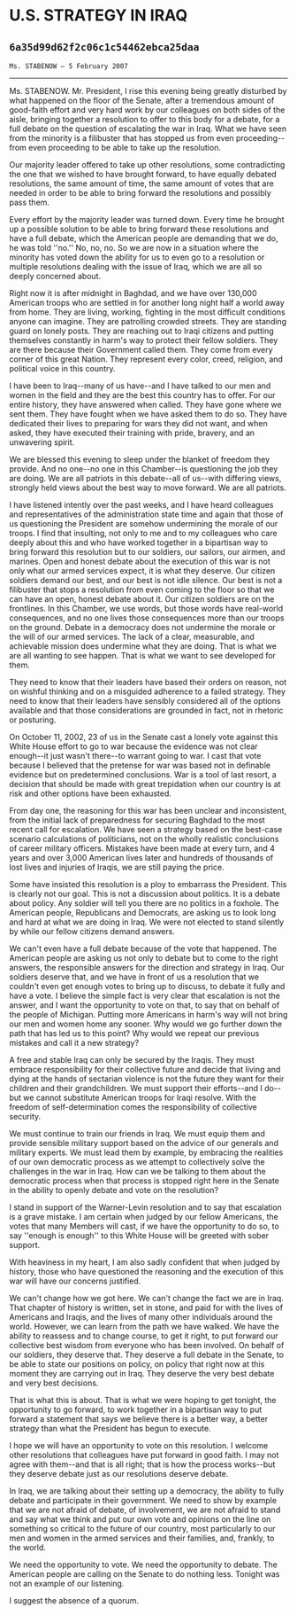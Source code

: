 # U.S. STRATEGY IN IRAQ
## `6a35d99d62f2c06c1c54462ebca25daa`
`Ms. STABENOW — 5 February 2007`

---


Ms. STABENOW. Mr. President, I rise this evening being greatly 
disturbed by what happened on the floor of the Senate, after a 
tremendous amount of good-faith effort and very hard work by our 
colleagues on both sides of the aisle, bringing together a resolution 
to offer to this body for a debate, for a full debate on the question 
of escalating the war in Iraq. What we have seen from the minority is a 
filibuster that has stopped us from even proceeding--from even 
proceeding to be able to take up the resolution.

Our majority leader offered to take up other resolutions, some 
contradicting the one that we wished to have brought forward, to have 
equally debated resolutions, the same amount of time, the same amount 
of votes that are needed in order to be able to bring forward the 
resolutions and possibly pass them.

Every effort by the majority leader was turned down. Every time he 
brought up a possible solution to be able to bring forward these 
resolutions and have a full debate, which the American people are 
demanding that we do, he was told ''no.'' No, no, no. So we are now in 
a situation where the minority has voted down the ability for us to 
even go to a resolution or multiple resolutions dealing with the issue 
of Iraq, which we are all so deeply concerned about.

Right now it is after midnight in Baghdad, and we have over 130,000 
American troops who are settled in for another long night half a world 
away from home. They are living, working, fighting in the most 
difficult conditions anyone can imagine. They are patrolling crowded 
streets. They are standing guard on lonely posts. They are reaching out 
to Iraqi citizens and putting themselves constantly in harm's way to 
protect their fellow soldiers. They are there because their Government 
called them. They come from every corner of this great Nation. They 
represent every color, creed, religion, and political voice in this 
country.


I have been to Iraq--many of us have--and I have talked to our men 
and women in the field and they are the best this country has to offer. 
For our entire history, they have answered when called. They have gone 
where we sent them. They have fought when we have asked them to do so. 
They have dedicated their lives to preparing for wars they did not 
want, and when asked, they have executed their training with pride, 
bravery, and an unwavering spirit.

We are blessed this evening to sleep under the blanket of freedom 
they provide. And no one--no one in this Chamber--is questioning the 
job they are doing. We are all patriots in this debate--all of us--with 
differing views, strongly held views about the best way to move 
forward. We are all patriots.

I have listened intently over the past weeks, and I have heard 
colleagues and representatives of the administration state time and 
again that those of us questioning the President are somehow 
undermining the morale of our troops. I find that insulting, not only 
to me and to my colleagues who care deeply about this and who have 
worked together in a bipartisan way to bring forward this resolution 
but to our soldiers, our sailors, our airmen, and marines. Open and 
honest debate about the execution of this war is not only what our 
armed services expect, it is what they deserve. Our citizen soldiers 
demand our best, and our best is not idle silence. Our best is not a 
filibuster that stops a resolution from even coming to the floor so 
that we can have an open, honest debate about it. Our citizen soldiers 
are on the frontlines. In this Chamber, we use words, but those words 
have real-world consequences, and no one lives those consequences more 
than our troops on the ground. Debate in a democracy does not undermine 
the morale or the will of our armed services. The lack of a clear, 
measurable, and achievable mission does undermine what they are doing. 
That is what we are all wanting to see happen. That is what we want to 
see developed for them.

They need to know that their leaders have based their orders on 
reason, not on wishful thinking and on a misguided adherence to a 
failed strategy. They need to know that their leaders have sensibly 
considered all of the options available and that those considerations 
are grounded in fact, not in rhetoric or posturing.

On October 11, 2002, 23 of us in the Senate cast a lonely vote 
against this White House effort to go to war because the evidence was 
not clear enough--it just wasn't there--to warrant going to war. I cast 
that vote because I believed that the pretense for war was based not in 
definable evidence but on predetermined conclusions. War is a tool of 
last resort, a decision that should be made with great trepidation when 
our country is at risk and other options have been exhausted.

From day one, the reasoning for this war has been unclear and 
inconsistent, from the initial lack of preparedness for securing 
Baghdad to the most recent call for escalation. We have seen a strategy 
based on the best-case scenario calculations of politicians, not on the 
wholly realistic conclusions of career military officers. Mistakes have 
been made at every turn, and 4 years and over 3,000 American lives 
later and hundreds of thousands of lost lives and injuries of Iraqis, 
we are still paying the price.

Some have insisted this resolution is a ploy to embarrass the 
President. This is clearly not our goal. This is not a discussion about 
politics. It is a debate about policy. Any soldier will tell you there 
are no politics in a foxhole. The American people, Republicans and 
Democrats, are asking us to look long and hard at what we are doing in 
Iraq. We were not elected to stand silently by while our fellow 
citizens demand answers.

We can't even have a full debate because of the vote that happened. 
The American people are asking us not only to debate but to come to the 
right answers, the responsible answers for the direction and strategy 
in Iraq. Our soldiers deserve that, and we have in front of us a 
resolution that we couldn't even get enough votes to bring up to 
discuss, to debate it fully and have a vote. I believe the simple fact 
is very clear that escalation is not the answer, and I want the 
opportunity to vote on that, to say that on behalf of the people of 
Michigan. Putting more Americans in harm's way will not bring our men 
and women home any sooner. Why would we go further down the path that 
has led us to this point? Why would we repeat our previous mistakes and 
call it a new strategy?

A free and stable Iraq can only be secured by the Iraqis. They must 
embrace responsibility for their collective future and decide that 
living and dying at the hands of sectarian violence is not the future 
they want for their children and their grandchildren. We must support 
their efforts--and I do--but we cannot substitute American troops for 
Iraqi resolve. With the freedom of self-determination comes the 
responsibility of collective security.


We must continue to train our friends in Iraq. We must equip them and 
provide sensible military support based on the advice of our generals 
and military experts. We must lead them by example, by embracing the 
realities of our own democratic process as we attempt to collectively 
solve the challenges in the war in Iraq. How can we be talking to them 
about the democratic process when that process is stopped right here in 
the Senate in the ability to openly debate and vote on the resolution?

I stand in support of the Warner-Levin resolution and to say that 
escalation is a grave mistake. I am certain when judged by our fellow 
Americans, the votes that many Members will cast, if we have the 
opportunity to do so, to say ''enough is enough'' to this White House 
will be greeted with sober support.

With heaviness in my heart, I am also sadly confident that when 
judged by history, those who have questioned the reasoning and the 
execution of this war will have our concerns justified.



We can't change how we got here. We can't change the fact we are in 
Iraq. That chapter of history is written, set in stone, and paid for 
with the lives of Americans and Iraqis, and the lives of many other 
individuals around the world. However, we can learn from the path we 
have walked. We have the ability to reassess and to change course, to 
get it right, to put forward our collective best wisdom from everyone 
who has been involved. On behalf of our soldiers, they deserve that. 
They deserve a full debate in the Senate, to be able to state our 
positions on policy, on policy that right now at this moment they are 
carrying out in Iraq. They deserve the very best debate and very best 
decisions.

That is what this is about. That is what we were hoping to get 
tonight, the opportunity to go forward, to work together in a 
bipartisan way to put forward a statement that says we believe there is 
a better way, a better strategy than what the President has begun to 
execute.

I hope we will have an opportunity to vote on this resolution. I 
welcome other resolutions that colleagues have put forward in good 
faith. I may not agree with them--and that is all right; that is how 
the process works--but they deserve debate just as our resolutions 
deserve debate.

In Iraq, we are talking about their setting up a democracy, the 
ability to fully debate and participate in their government. We need to 
show by example that we are not afraid of debate, of involvement, we 
are not afraid to stand and say what we think and put our own vote and 
opinions on the line on something so critical to the future of our 
country, most particularly to our men and women in the armed services 
and their families, and, frankly, to the world.

We need the opportunity to vote. We need the opportunity to debate. 
The American people are calling on the Senate to do nothing less. 
Tonight was not an example of our listening.

I suggest the absence of a quorum.